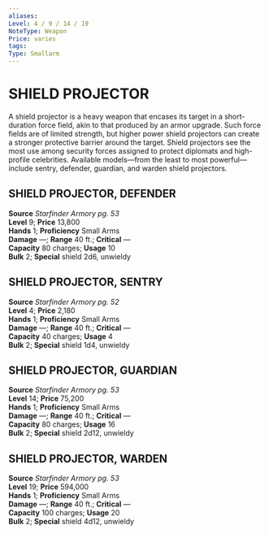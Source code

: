 ```yaml
---
aliases: 
Level: 4 / 9 / 14 / 19
NoteType: Weapon
Price: varies
tags: 
Type: Smallarm
---
```

# SHIELD PROJECTOR
A shield projector is a heavy weapon that encases its target in a short-duration force field, akin to that produced by an armor upgrade. Such force fields are of limited strength, but higher power shield projectors can create a stronger protective barrier around the target. Shield projectors see the most use among security forces assigned to protect diplomats and high-profile celebrities. Available models—from the least to most powerful— include sentry, defender, guardian, and warden shield projectors.  

##  SHIELD PROJECTOR, DEFENDER

**Source** _Starfinder Armory pg. 53_  
**Level** 9; **Price** 13,800  
**Hands** 1; **Proficiency** Small Arms  
**Damage** —; **Range** 40 ft.; **Critical** —  
**Capacity** 80 charges; **Usage** 10  
**Bulk** 2; **Special** shield 2d6, unwieldy

##  SHIELD PROJECTOR, SENTRY

**Source** _Starfinder Armory pg. 52_  
**Level** 4; **Price** 2,180  
**Hands** 1; **Proficiency** Small Arms  
**Damage** —; **Range** 40 ft.; **Critical** —  
**Capacity** 40 charges; **Usage** 4  
**Bulk** 2; **Special** shield 1d4, unwieldy

##  SHIELD PROJECTOR, GUARDIAN

**Source** _Starfinder Armory pg. 53_  
**Level** 14; **Price** 75,200  
**Hands** 1; **Proficiency** Small Arms  
**Damage** —; **Range** 40 ft.; **Critical** —  
**Capacity** 80 charges; **Usage** 16  
**Bulk** 2; **Special** shield 2d12, unwieldy

##  SHIELD PROJECTOR, WARDEN

**Source** _Starfinder Armory pg. 53_  
**Level** 19; **Price** 594,000  
**Hands** 1; **Proficiency** Small Arms  
**Damage** —; **Range** 40 ft.; **Critical** —  
**Capacity** 100 charges; **Usage** 20  
**Bulk** 2; **Special** shield 4d12, unwieldy